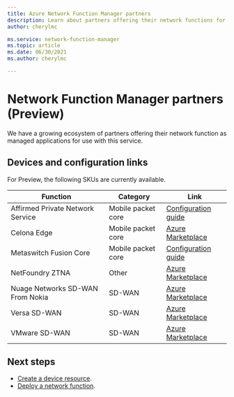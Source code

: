 ```yaml
---
title: Azure Network Function Manager partners
description: Learn about partners offering their network functions for use with this service.
author: cherylmc

ms.service: network-function-manager
ms.topic: article
ms.date: 06/30/2021
ms.author: cherylmc

---
```

# Network Function Manager partners (Preview)

We have a growing ecosystem of partners offering their network function as managed applications for use with this service. 

## <a name="devices"></a>Devices and configuration links

For Preview, the following SKUs are currently available.

|Function |Category|Link|
| ---  | --- | --- |
| Affirmed Private Network Service  | Mobile packet core |[Configuration guide](../private-multi-access-edge-compute-mec/deploy-affirmed-private-network-service-solution.md)|
| Celona Edge |Mobile packet core |[Azure Marketplace](https://portal.azure.com/#create/celonainc1597686731561.celona-edgecelona-platform)|
| Metaswitch Fusion Core | Mobile packet core | [Configuration guide](../private-multi-access-edge-compute-mec/deploy-metaswitch-fusion-core-solution.md)|
| NetFoundry ZTNA | Other| [Azure Marketplace](https://ms.portal.azure.com/#create/netfoundryinc.application-ziti-private-edgeapp-edge-router)|
| Nuage Networks SD-WAN From Nokia | SD-WAN| [Azure Marketplace](https://aka.ms/NokiaNuage)|
| Versa SD-WAN| SD-WAN |[Azure Marketplace](https://aka.ms/versa)|
| VMware SD-WAN | SD-WAN | [Azure Marketplace](https://ms.portal.azure.com/#create/vmware-inc.vmware_sdwan_edge_zonesvelo_ase)|

## Next steps

* [Create a device resource](create-device.md).
* [Deploy a network function](deploy-functions.md).